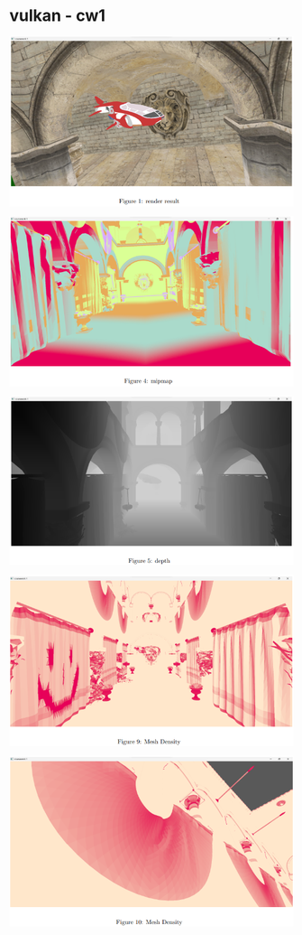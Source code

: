 # vulkan - cw1 

![](/image/cw11.png)

![](/image/cw12.png)

![](/image/cw13.png)

![](/image/cw14.png)

![](/image/cw15.png)